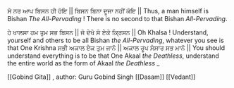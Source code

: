 ਸੋ ਨਰ ਆਪ ਬਿਸਨ ਹੀ ਹੋਇ || ਬਿਸਨ ਬਿਨਾ ਦੂਜਾ ਨਹੀਂ ਕੋਇ ||
Thus, a man himself is Bishan *The All-Pervading* ! There is no second to that Bishan *All-Pervading*.

ਹੇ ਖਾਲਸਾ ਹਮ ਤੁਮ ਸਭ ਬਿਸਨ || ਜੋ ਦੇਖੋ ਸੋ ਏਕੋ ਕ੍ਰਿਸਨ ||
Oh Khalsa ! Understand, yourself and others to be all Bishan *the All-Pervading*, whatever you see is that One Krishna 
ਸਭੀ ਅਕਾਲ ਏਕ ਤੁਮ ਜਾਨੋ || ਅਕਾਲ ਰੂਪ ਸੰਸਾਰ ਸਭ ਮਾਨੋ ||
You should understand everything is to be that One Akaal *the Deathless*, understand the entire world as the form of Akaal *the Deathless* _

[[Gobind Gita]] , author: Guru Gobind Singh
[[Dasam]]
[[Vedant]]
